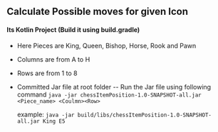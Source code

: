 ## Calculate Possible moves for given Icon
#### Its Kotlin Project (Build it using build.gradle)


- Here Pieces are King, Queen, Bishop, Horse, Rook and Pawn
- Columns are from A to H
- Rows are from 1 to 8
- Committed Jar file at root folder
    -- Run the Jar file using following command
    `java -jar chessItemPosition-1.0-SNAPSHOT-all.jar <Piece_name> <Coulmn><Row>`
    
    example:
    `java -jar build/libs/chessItemPosition-1.0-SNAPSHOT-all.jar King E5`
    
